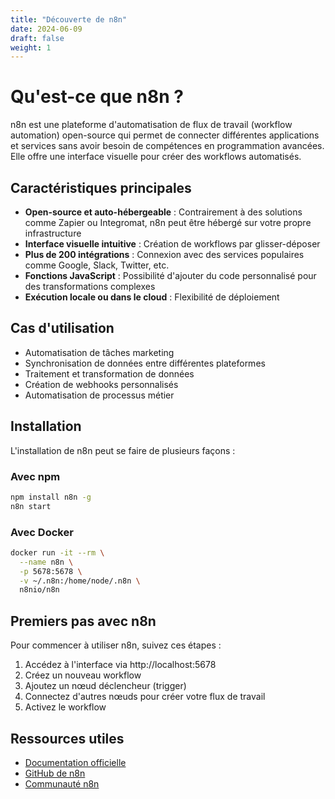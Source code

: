 ```yaml
---
title: "Découverte de n8n"
date: 2024-06-09
draft: false
weight: 1
---
```


# Qu'est-ce que n8n ?

n8n est une plateforme d'automatisation de flux de travail (workflow automation) open-source qui permet de connecter différentes applications et services sans avoir besoin de compétences en programmation avancées. Elle offre une interface visuelle pour créer des workflows automatisés.

## Caractéristiques principales

- **Open-source et auto-hébergeable** : Contrairement à des solutions comme Zapier ou Integromat, n8n peut être hébergé sur votre propre infrastructure
- **Interface visuelle intuitive** : Création de workflows par glisser-déposer
- **Plus de 200 intégrations** : Connexion avec des services populaires comme Google, Slack, Twitter, etc.
- **Fonctions JavaScript** : Possibilité d'ajouter du code personnalisé pour des transformations complexes
- **Exécution locale ou dans le cloud** : Flexibilité de déploiement

## Cas d'utilisation

- Automatisation de tâches marketing
- Synchronisation de données entre différentes plateformes
- Traitement et transformation de données
- Création de webhooks personnalisés
- Automatisation de processus métier

## Installation

L'installation de n8n peut se faire de plusieurs façons :

### Avec npm
```bash
npm install n8n -g
n8n start
```

### Avec Docker
```bash
docker run -it --rm \
  --name n8n \
  -p 5678:5678 \
  -v ~/.n8n:/home/node/.n8n \
  n8nio/n8n
```

## Premiers pas avec n8n

Pour commencer à utiliser n8n, suivez ces étapes :

1. Accédez à l'interface via http://localhost:5678
2. Créez un nouveau workflow
3. Ajoutez un nœud déclencheur (trigger)
4. Connectez d'autres nœuds pour créer votre flux de travail
5. Activez le workflow

## Ressources utiles

- [Documentation officielle](https://docs.n8n.io/)
- [GitHub de n8n](https://github.com/n8n-io/n8n)
- [Communauté n8n](https://community.n8n.io/)
